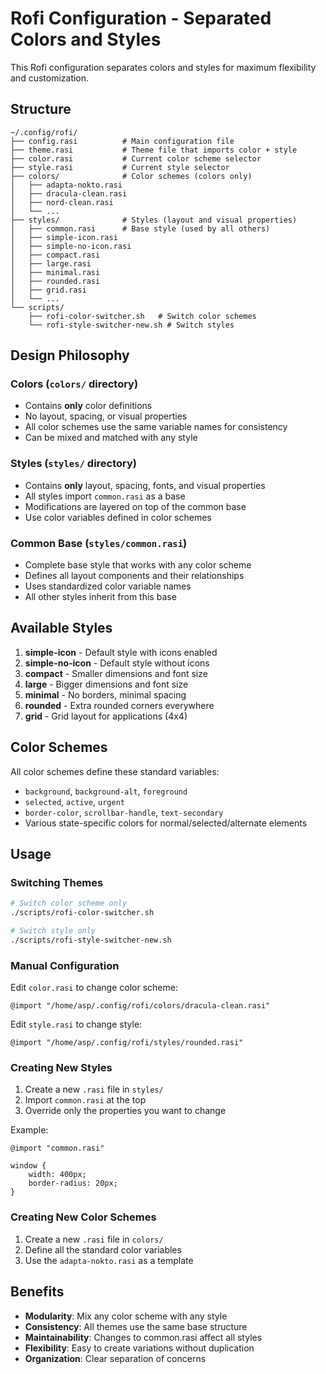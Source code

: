 # Rofi Configuration - Separated Colors and Styles

This Rofi configuration separates colors and styles for maximum flexibility and customization.

## Structure

```
~/.config/rofi/
├── config.rasi          # Main configuration file
├── theme.rasi           # Theme file that imports color + style
├── color.rasi           # Current color scheme selector
├── style.rasi           # Current style selector
├── colors/              # Color schemes (colors only)
│   ├── adapta-nokto.rasi
│   ├── dracula-clean.rasi
│   ├── nord-clean.rasi
│   └── ...
├── styles/              # Styles (layout and visual properties)
│   ├── common.rasi      # Base style (used by all others)
│   ├── simple-icon.rasi
│   ├── simple-no-icon.rasi
│   ├── compact.rasi
│   ├── large.rasi
│   ├── minimal.rasi
│   ├── rounded.rasi
│   ├── grid.rasi
│   └── ...
└── scripts/
    ├── rofi-color-switcher.sh   # Switch color schemes
    └── rofi-style-switcher-new.sh # Switch styles
```

## Design Philosophy

### Colors (`colors/` directory)
- Contains **only** color definitions
- No layout, spacing, or visual properties
- All color schemes use the same variable names for consistency
- Can be mixed and matched with any style

### Styles (`styles/` directory)
- Contains **only** layout, spacing, fonts, and visual properties
- All styles import `common.rasi` as a base
- Modifications are layered on top of the common base
- Use color variables defined in color schemes

### Common Base (`styles/common.rasi`)
- Complete base style that works with any color scheme
- Defines all layout components and their relationships
- Uses standardized color variable names
- All other styles inherit from this base

## Available Styles

1. **simple-icon** - Default style with icons enabled
2. **simple-no-icon** - Default style without icons
3. **compact** - Smaller dimensions and font size
4. **large** - Bigger dimensions and font size
5. **minimal** - No borders, minimal spacing
6. **rounded** - Extra rounded corners everywhere
7. **grid** - Grid layout for applications (4x4)

## Color Schemes

All color schemes define these standard variables:
- `background`, `background-alt`, `foreground`
- `selected`, `active`, `urgent`
- `border-color`, `scrollbar-handle`, `text-secondary`
- Various state-specific colors for normal/selected/alternate elements

## Usage

### Switching Themes
```bash
# Switch color scheme only
./scripts/rofi-color-switcher.sh

# Switch style only  
./scripts/rofi-style-switcher-new.sh
```

### Manual Configuration
Edit `color.rasi` to change color scheme:
```rasi
@import "/home/asp/.config/rofi/colors/dracula-clean.rasi"
```

Edit `style.rasi` to change style:
```rasi
@import "/home/asp/.config/rofi/styles/rounded.rasi"
```

### Creating New Styles
1. Create a new `.rasi` file in `styles/`
2. Import `common.rasi` at the top
3. Override only the properties you want to change

Example:
```rasi
@import "common.rasi"

window {
    width: 400px;
    border-radius: 20px;
}
```

### Creating New Color Schemes
1. Create a new `.rasi` file in `colors/`
2. Define all the standard color variables
3. Use the `adapta-nokto.rasi` as a template

## Benefits

- **Modularity**: Mix any color scheme with any style
- **Consistency**: All themes use the same base structure  
- **Maintainability**: Changes to common.rasi affect all styles
- **Flexibility**: Easy to create variations without duplication
- **Organization**: Clear separation of concerns
